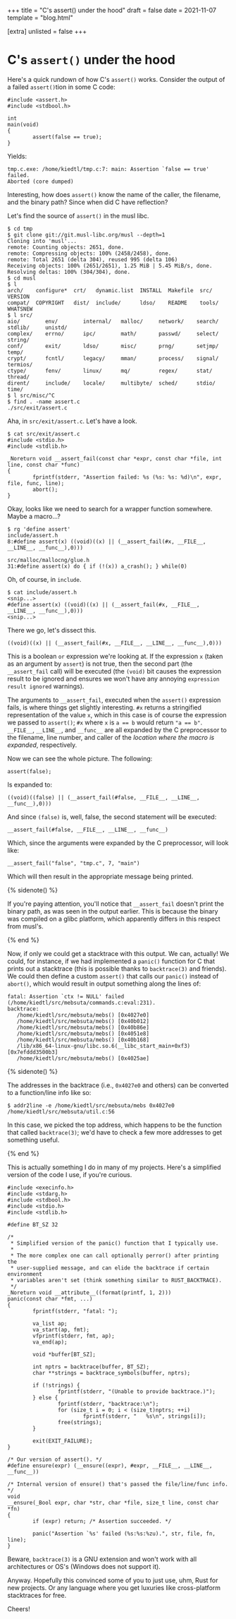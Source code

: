 +++
title = "C's assert() under the hood"
draft = false
date = 2021-11-07
template = "blog.html"

[extra]
unlisted = false
+++

# C's `assert()` under the hood

Here's a quick rundown of how C's `assert()` works. Consider the output of
a failed `assert()`tion in some C code:

```
#include <assert.h>
#include <stdbool.h>

int
main(void)
{
        assert(false == true);
}
```

Yields:

```
tmp.c.exe: /home/kiedtl/tmp.c:7: main: Assertion `false == true' failed.
Aborted (core dumped)
```

Interesting, how does `assert()` know the name of the caller, the filename,
and the binary path? Since when did C have reflection?

Let's find the source of `assert()` in the musl libc.

```
$ cd tmp
$ git clone git://git.musl-libc.org/musl --depth=1
Cloning into 'musl'...
remote: Counting objects: 2651, done.
remote: Compressing objects: 100% (2458/2458), done.
remote: Total 2651 (delta 304), reused 995 (delta 106)
Receiving objects: 100% (2651/2651), 1.25 MiB | 5.45 MiB/s, done.
Resolving deltas: 100% (304/304), done.
$ cd musl
$ l
arch/    configure*  crt/   dynamic.list  INSTALL  Makefile  src/    VERSION
compat/  COPYRIGHT   dist/  include/      ldso/    README    tools/  WHATSNEW
$ l src/
aio/        env/        internal/   malloc/     network/    search/     stdlib/     unistd/
complex/    errno/      ipc/        math/       passwd/     select/     string/
conf/       exit/       ldso/       misc/       prng/       setjmp/     temp/
crypt/      fcntl/      legacy/     mman/       process/    signal/     termios/
ctype/      fenv/       linux/      mq/         regex/      stat/       thread/
dirent/     include/    locale/     multibyte/  sched/      stdio/      time/
$ l src/misc/^C
$ find . -name assert.c
./src/exit/assert.c
```

Aha, in `src/exit/assert.c`. Let's have a look.

```
$ cat src/exit/assert.c
#include <stdio.h>
#include <stdlib.h>

_Noreturn void __assert_fail(const char *expr, const char *file, int line, const char *func)
{
        fprintf(stderr, "Assertion failed: %s (%s: %s: %d)\n", expr, file, func, line);
        abort();
}
```

Okay, looks like we need to search for a wrapper function somewhere. Maybe a
macro...?

```
$ rg 'define assert'
include/assert.h
8:#define assert(x) ((void)((x) || (__assert_fail(#x, __FILE__, __LINE__, __func__),0)))

src/malloc/mallocng/glue.h
31:#define assert(x) do { if (!(x)) a_crash(); } while(0)
```

Oh, of course, in `include`.

```
$ cat include/assert.h
<snip...>
#define assert(x) ((void)((x) || (__assert_fail(#x, __FILE__, __LINE__, __func__),0)))
<snip...>
```

There we go, let's dissect this.

```
((void)((x) || (__assert_fail(#x, __FILE__, __LINE__, __func__),0)))
```

This is a boolean `or` expression we're looking at. If the expression `x` (taken
as an argument by `assert`) is not true, then the second part (the
`__assert_fail` call) will be executed (the `(void)` bit causes the expression
result to be ignored and ensures we won't have any annoying `expression result
ignored` warnings).

The arguments to `__assert_fail`, executed when the `assert()` expression fails,
is where things get slightly interesting. `#x` returns a stringified
representation of the value `x`, which in this case is of course the expression
we passed to `assert()`; `#x` where `x` is `a == b` would return `"a == b"`.
`__FILE__`, `__LINE__`, and `__func__` are all expanded by the C preprocessor to
the filename, line number, and caller of the *location where the macro is
expanded*, respectively.

Now we can see the whole picture. The following:

```
assert(false);
```

Is expanded to:

```
((void)((false) || (__assert_fail(#false, __FILE__, __LINE__, __func__),0)))
```

And since `(false)` is, well, false, the second statement will be executed:

```
__assert_fail(#false, __FILE__, __LINE__, __func__)
```

Which, since the arguments were expanded by the C preprocessor, will look like:

```
__assert_fail("false", "tmp.c", 7, "main")
```

Which will then result in the appropriate message being printed.

{% sidenote() %}

If you're paying attention, you'll notice that `__assert_fail` doesn't
print the binary path, as was seen in the output earlier. This is because
the binary was compiled on a glibc platform, which apparently differs in this
respect from musl's.

{% end %}

Now, if only we could get a stacktrace with this output. We can, actually! We
could, for instance, if we had implemented a `panic()` function for C that
prints out a stacktrace (this is possible thanks to `backtrace(3)` and friends).
We could then define a custom `assert()` that calls our `panic()` instead of
`abort()`, which would result in output something along the lines of:

```
fatal: Assertion `ctx != NULL' failed (/home/kiedtl/src/mebsuta/commands.c:eval:231).
backtrace:
   /home/kiedtl/src/mebsuta/mebs() [0x4027e0]
   /home/kiedtl/src/mebsuta/mebs() [0x40b012]
   /home/kiedtl/src/mebsuta/mebs() [0x40b86e]
   /home/kiedtl/src/mebsuta/mebs() [0x4051e8]
   /home/kiedtl/src/mebsuta/mebs() [0x40b168]
   /lib/x86_64-linux-gnu/libc.so.6(__libc_start_main+0xf3) [0x7efddd3500b3]
   /home/kiedtl/src/mebsuta/mebs() [0x4025ae]
```

{% sidenote() %}

The addresses in the backtrace (i.e., `0x4027e0` and others) can be converted to
a function/line info like so:

```
$ addr2line -e /home/kiedtl/src/mebsuta/mebs 0x4027e0
/home/kiedtl/src/mebsuta/util.c:56
```

In this case, we picked the top address, which happens to be the function that
called `backtrace(3)`; we'd have to check a few more addresses to get something
useful.

{% end %}

This is actually something I do in many of my projects. Here's a simplified
version of the code I use, if you're curious.

```
#include <execinfo.h>
#include <stdarg.h>
#include <stdbool.h>
#include <stdio.h>
#include <stdlib.h>

#define BT_SZ 32

/*
 * Simplified version of the panic() function that I typically use.
 *
 * The more complex one can call optionally perror() after printing the
 * user-supplied message, and can elide the backtrace if certain environment
 * variables aren't set (think something similar to RUST_BACKTRACE).
 */
_Noreturn void __attribute__((format(printf, 1, 2)))
panic(const char *fmt, ...)
{
        fprintf(stderr, "fatal: ");

        va_list ap;
        va_start(ap, fmt);
        vfprintf(stderr, fmt, ap);
        va_end(ap);

        void *buffer[BT_SZ];

        int nptrs = backtrace(buffer, BT_SZ);
        char **strings = backtrace_symbols(buffer, nptrs);

        if (!strings) {
                fprintf(stderr, "(Unable to provide backtrace.)");
        } else {
                fprintf(stderr, "backtrace:\n");
                for (size_t i = 0; i < (size_t)nptrs; ++i)
                        fprintf(stderr, "   %s\n", strings[i]);
                free(strings);
        }

        exit(EXIT_FAILURE);
}

/* Our version of assert(). */
#define ensure(expr) (__ensure((expr), #expr, __FILE__, __LINE__, __func__))

/* Internal version of ensure() that's passed the file/line/func info. */
void
__ensure(_Bool expr, char *str, char *file, size_t line, const char *fn)
{
        if (expr) return; /* Assertion succeeded. */

        panic("Assertion `%s' failed (%s:%s:%zu).", str, file, fn, line);
}
```

Beware, `backtrace(3)` is a GNU extension and won't work with all architectures
or OS's (Windows does not support it).

Anyway. Hopefully this convinced some of you to just use, uhm, Rust for new
projects. Or any language where you get luxuries like cross-platform stacktraces
for free.

Cheers!
